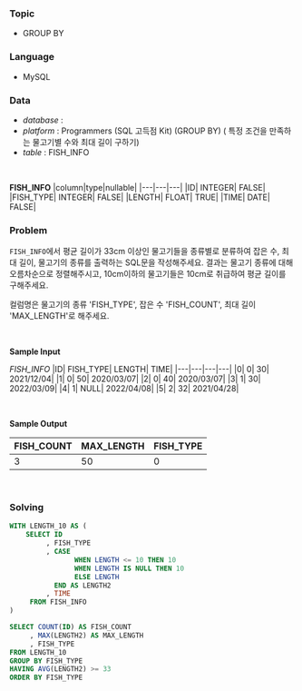 ### Topic
- GROUP BY
  
### Language
- MySQL

### Data
- *database* : 
- *platform* : Programmers (SQL 고득점 Kit) (GROUP BY) (
특정 조건을 만족하는 물고기별 수와 최대 길이 구하기)
- *table* : FISH_INFO

<br>

**FISH_INFO**
|column|type|nullable|
|---|---|---|
|ID|	INTEGER|	FALSE|
|FISH_TYPE|	INTEGER|	FALSE|
|LENGTH|	FLOAT|	TRUE|
|TIME|	DATE|	FALSE|


### Problem
`FISH_INFO`에서 평균 길이가 33cm 이상인 물고기들을 종류별로 분류하여 잡은 수, 최대 길이, 물고기의 종류를 출력하는 SQL문을 작성해주세요. 결과는 물고기 종류에 대해 오름차순으로 정렬해주시고, 10cm이하의 물고기들은 10cm로 취급하여 평균 길이를 구해주세요.

컬럼명은 물고기의 종류 'FISH_TYPE', 잡은 수 'FISH_COUNT', 최대 길이 'MAX_LENGTH'로 해주세요.

<br>

**Sample Input**

*FISH_INFO*
|ID|	FISH_TYPE|	LENGTH|	TIME|
|---|---|---|---|
|0|	0|	30|	2021/12/04|
|1|	0|	50|	2020/03/07|
|2|	0|	40|	2020/03/07|
|3|	1|	30|	2022/03/09|
|4|	1|	NULL|	2022/04/08|
|5|	2|	32|	2021/04/28|

<br>

**Sample Output**

|FISH_COUNT|	MAX_LENGTH|	FISH_TYPE|
|---|---|---|
|3|	50|	0|

<br>

### Solving

```sql
WITH LENGTH_10 AS (
    SELECT ID
         , FISH_TYPE
         , CASE
                WHEN LENGTH <= 10 THEN 10
                WHEN LENGTH IS NULL THEN 10
                ELSE LENGTH 
           END AS LENGTH2
         , TIME 
     FROM FISH_INFO
)

SELECT COUNT(ID) AS FISH_COUNT
     , MAX(LENGTH2) AS MAX_LENGTH
     , FISH_TYPE
FROM LENGTH_10
GROUP BY FISH_TYPE
HAVING AVG(LENGTH2) >= 33
ORDER BY FISH_TYPE
```

